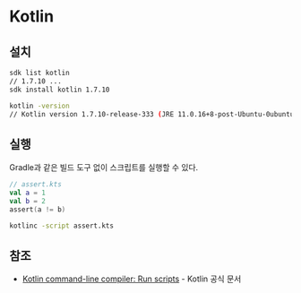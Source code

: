 # Kotlin

## 설치

```sh
sdk list kotlin
// 1.7.10 ...
sdk install kotlin 1.7.10
```

```sh
kotlin -version
// Kotlin version 1.7.10-release-333 (JRE 11.0.16+8-post-Ubuntu-0ubuntu122.04)
```

## 실행

Gradle과 같은 빌드 도구 없이 스크립트를 실행할 수 있다.

```kotlin
// assert.kts
val a = 1
val b = 2
assert(a != b)
```

```sh
kotlinc -script assert.kts
```

## 참조

- [Kotlin command-line compiler: Run scripts](https://kotlinlang.org/docs/command-line.html#run-scripts) - Kotlin 공식 문서
